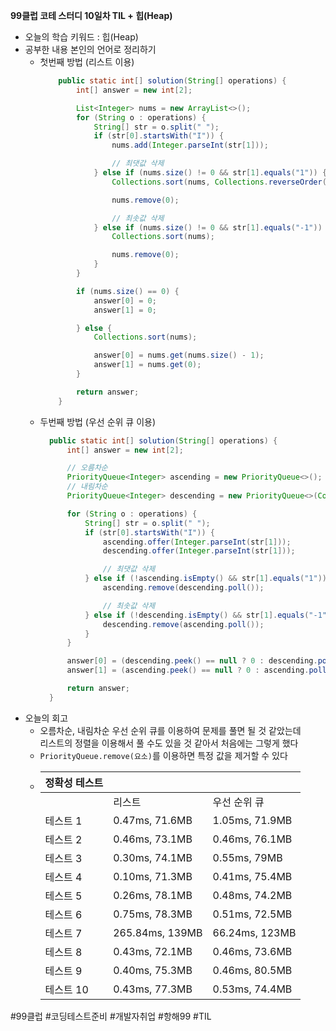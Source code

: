 <b>99클럽 코테 스터디 10일차 TIL + 힙(Heap)</b>

- 오늘의 학습 키워드 : 힙(Heap)
- 공부한 내용 본인의 언어로 정리하기
  - 첫번째 방법 (리스트 이용)
    ```java
        public static int[] solution(String[] operations) {
            int[] answer = new int[2];

            List<Integer> nums = new ArrayList<>();
            for (String o : operations) {
                String[] str = o.split(" ");
                if (str[0].startsWith("I")) {
                    nums.add(Integer.parseInt(str[1]));

                    // 최댓값 삭제
                } else if (nums.size() != 0 && str[1].equals("1")) {
                    Collections.sort(nums, Collections.reverseOrder());

                    nums.remove(0);

                    // 최솟값 삭제
                } else if (nums.size() != 0 && str[1].equals("-1")) {
                    Collections.sort(nums);

                    nums.remove(0);
                }
            }

            if (nums.size() == 0) {
                answer[0] = 0;
                answer[1] = 0;

            } else {
                Collections.sort(nums);

                answer[0] = nums.get(nums.size() - 1);
                answer[1] = nums.get(0);
            }

            return answer;
        }
    ```
  - 두번째 방법 (우선 순위 큐 이용)
      ```java
        public static int[] solution(String[] operations) {
            int[] answer = new int[2];

            // 오름차순
            PriorityQueue<Integer> ascending = new PriorityQueue<>();
            // 내림차순
            PriorityQueue<Integer> descending = new PriorityQueue<>(Collections.reverseOrder());

            for (String o : operations) {
                String[] str = o.split(" ");
                if (str[0].startsWith("I")) {
                    ascending.offer(Integer.parseInt(str[1]));
                    descending.offer(Integer.parseInt(str[1]));

                    // 최댓값 삭제
                } else if (!ascending.isEmpty() && str[1].equals("1")) {
                    ascending.remove(descending.poll());

                    // 최솟값 삭제
                } else if (!descending.isEmpty() && str[1].equals("-1")) {
                    descending.remove(ascending.poll());
                }
            }

            answer[0] = (descending.peek() == null ? 0 : descending.poll());
            answer[1] = (ascending.peek() == null ? 0 : ascending.poll());

            return answer;
        }
    ```
- 오늘의 회고
  - 오름차순, 내림차순 우선 순위 큐를 이용하여 문제를 풀면 될 것 같았는데<br>
  리스트의 정렬을 이용해서 풀 수도 있을 것 같아서 처음에는 그렇게 했다
  - `PriorityQueue.remove(요소)`를 이용하면 특정 값을 제거할 수 있다
  - |정확성 테스트|||
    |-|-|-|
    ||리스트|우선 순위 큐|
    |테스트 1|0.47ms, 71.6MB|1.05ms, 71.9MB|
    |테스트 2|0.46ms, 73.1MB|0.46ms, 76.1MB|
    |테스트 3|0.30ms, 74.1MB|0.55ms, 79MB|
    |테스트 4|0.10ms, 71.3MB|0.41ms, 75.4MB|
    |테스트 5|0.26ms, 78.1MB|0.48ms, 74.2MB|
    |테스트 6|0.75ms, 78.3MB|0.51ms, 72.5MB|
    |테스트 7|265.84ms, 139MB|66.24ms, 123MB|
    |테스트 8|0.43ms, 72.1MB|0.46ms, 73.6MB|
    |테스트 9|0.40ms, 75.3MB|0.46ms, 80.5MB|
    |테스트 10|0.43ms, 77.3MB|0.53ms, 74.4MB|

#99클럽 #코딩테스트준비 #개발자취업 #항해99 #TIL
